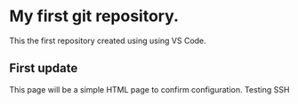 # My first git repository.

This the first repository created using using VS Code.

## First update

This page will be a simple HTML page to confirm configuration.
Testing SSH
